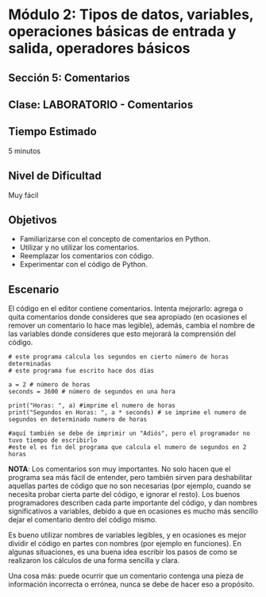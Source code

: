 # Módulo 2: Tipos de datos, variables, operaciones básicas de entrada y salida, operadores básicos 
## Sección 5: Comentarios
## Clase: LABORATORIO - Comentarios

## Tiempo Estimado

5 minutos

## Nivel de Dificultad

Muy fácil

## Objetivos
 
* Familiarizarse con el concepto de comentarios en Python.
* Utilizar y no utilizar los comentarios.
* Reemplazar los comentarios con código.
* Experimentar con el código de Python.


## Escenario

El código en el editor contiene comentarios. Intenta mejorarlo: agrega o quita comentarios donde consideres que sea apropiado (en ocasiones el remover un comentario lo hace mas legible), además, cambia el nombre de las variables donde consideres que esto mejorará la comprensión del código.

```
# este programa calcula los segundos en cierto número de horas determinadas 
# este programa fue escrito hace dos días

a = 2 # número de horas
seconds = 3600 # número de segundos en una hora

print("Horas: ", a) #imprime el numero de horas
print("Segundos en Horas: ", a * seconds) # se imprime el numero de segundos en determinado numero de horas

#aquí también se debe de imprimir un "Adiós", pero el programador no tuvo tiempo de escribirlo
#este el es fin del programa que calcula el numero de segundos en 2 horas
```

**NOTA**: Los comentarios son muy importantes. No solo hacen que el programa sea más fácil de entender, pero también sirven para deshabilitar aquellas partes de código que no son necesarias (por ejemplo, cuando se necesita probar cierta parte del código, e ignorar el resto). Los buenos programadores describen cada parte importante del código, y dan nombres significativos a variables, debido a que en ocasiones es mucho más sencillo dejar el comentario dentro del código mismo.

Es bueno utilizar nombres de variables legibles, y en ocasiones es mejor dividir el código en partes con nombres (por ejemplo en funciones). En algunas situaciones, es una buena idea escribir los pasos de como se realizaron los cálculos de una forma sencilla y clara.

Una cosa más: puede ocurrir que un comentario contenga una pieza de información incorrecta o errónea, nunca se debe de hacer eso a propósito.

